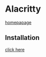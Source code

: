# Alacritty

[homepapage](https://github.com/alacritty/alacritty)

## Installation

[click here](https://github.com/alacritty/alacritty/blob/master/INSTALL.md)
